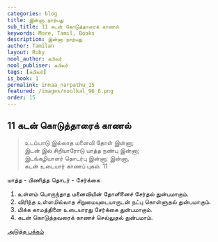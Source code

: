 ```yaml
---
categories: blog
title: இன்னா நாற்பது
sub_title: 11 கடன் கொடுத்தாரைக் காணல்
keywords: More, Tamil, Books
description: இன்னா நாற்பது
author: Tamilan
layout: Ruby
nool_author: கபிலர்
nool_publiser: கபிலர்
tags: [கபிலர்]
is_book: 1
permalink: innaa_narpathu_15
featured: /images/noolkal_96_6.png
order: 15
---
```



## 11 கடன் கொடுத்தாரைக் காணல்

> உடம்பாடு இல்லாத மனைவி தோள் இன்னா;  
>  இடன் இல் சிறியாரோடு யாத்த நண்பு இன்னா;  
>  இடங்கழியாளர் தொடர்பு இன்னா; இன்னா,  
>  கடன் உடையார் காணப் புகல். 11

யாத்த - பிணித்த தொடர் - சேர்க்கை

  1. உள்ளம் பொருந்தாத மனைவியின் தோளினைச் சேர்தல் துன்பமாகும். 
  2. விரிந்த உள்ளமில்லாத சிறுமையுடையாருடன் நட்பு கொள்ளுதல் துன்பமாகும். 
  3. மிக்க காமத்தினை உடையாரது சேர்க்கை துன்பமாகும். 
  4. கடன் கொடுத்தவரைக் காணச் செல்லுதல் துன்பமாம். 

[அடுத்த பக்கம்](innaa_narpathu_16)